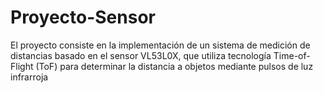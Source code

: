 # Proyecto-Sensor
El proyecto consiste en la implementación de un sistema de medición de distancias basado en el sensor VL53L0X, que utiliza tecnología Time-of-Flight (ToF) para determinar la distancia a objetos mediante pulsos de luz infrarroja
